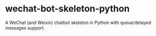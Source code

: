 # wechat-bot-skeleton-python
A WeChat (and Weixin) chatbot skeleton in Python with queue/delayed messages support.
